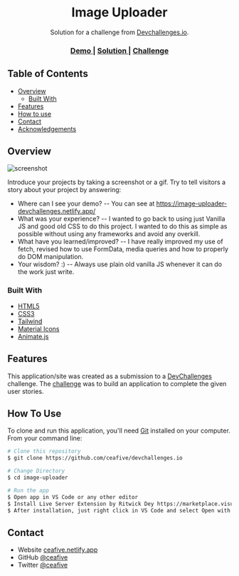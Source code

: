 <!-- Please update value in the {}  -->

<h1 align="center">Image Uploader</h1>

<div align="center">
   Solution for a challenge from  <a href="http://devchallenges.io" target="_blank">Devchallenges.io</a>.
</div>

<div align="center">
  <h3>
    <a href="https://image-uploader-devchallenges.netlify.app/">
      Demo
    </a>
    <span> | </span>
    <a href="https://github.com/ceafive/devchallenges.io/tree/image-uploader">
      Solution
    </a>
    <span> | </span>
    <a href="https://devchallenges.io/challenges/O2iGT9yBd6xZBrOcVirx">
      Challenge
    </a>
  </h3>
</div>

<!-- TABLE OF CONTENTS -->

## Table of Contents

- [Overview](#overview)
  - [Built With](#built-with)
- [Features](#features)
- [How to use](#how-to-use)
- [Contact](#contact)
- [Acknowledgements](#acknowledgements)

<!-- OVERVIEW -->

## Overview

![screenshot](https://user-images.githubusercontent.com/43540435/93000081-68d30680-f515-11ea-94b3-ecae3979a031.png)

Introduce your projects by taking a screenshot or a gif. Try to tell visitors a story about your project by answering:

- Where can I see your demo? -- You can see at https://image-uploader-devchallenges.netlify.app/
- What was your experience? -- I wanted to go back to using just Vanilla JS and good old CSS to do this project. I wanted to do this as simple as possible without using any frameworks and avoid any overkill.
- What have you learned/improved? -- I have really improved my use of fetch, revised how to use FormData, media queries and how to properly do DOM manipulation.
- Your wisdom? :) -- Always use plain old vanilla JS whenever it can do the work just write.

### Built With

<!-- This section should list any major frameworks that you built your project using. Here are a few examples.-->

- [HTML5](https://developer.mozilla.org/en-US/docs/Web/Guide/HTML/HTML5)
- [CSS3](https://developer.mozilla.org/en-US/docs/Archive/CSS3)
- [Tailwind](https://tailwindcss.com/)
- [Material Icons](https://google.github.io/material-design-icons/)
- [Animate.js](https://animate.style/)

## Features

<!-- List the features of your application or follow the template. Don't share the figma file here :) -->

This application/site was created as a submission to a [DevChallenges](https://devchallenges.io/challenges) challenge. The [challenge](https://devchallenges.io/challenges/O2iGT9yBd6xZBrOcVirx) was to build an application to complete the given user stories.

## How To Use

<!-- Example: -->

To clone and run this application, you'll need [Git](https://git-scm.com) installed on your computer. From your command line:

```bash
# Clone this repository
$ git clone https://github.com/ceafive/devchallenges.io

# Change Directory
$ cd image-uploader

# Run the app
$ Open app in VS Code or any other editor
$ Install Live Server Extension by Ritwick Dey https://marketplace.visualstudio.com/items?itemName=ritwickdey.LiveServer
$ After installation, just right click in VS Code and select Open with Live Server

```

## Contact

- Website [ceafive.netlify.app](https://ceafive.netlify.app)
- GitHub [@ceafive](https:/{github.com/ceafive)
- Twitter [@ceafive](https://twitter.com/ceafive)

